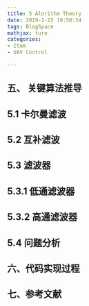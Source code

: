 ```yaml
---
title: 5 Alorithm Theory
date: 2019-1-15 19:50:34  
tags: BlogSpace 
mathjax: ture
categories:  
- Item
- UAV Control  

---
```



五、 关键算法推导
---

5.1 卡尔曼滤波
---

5.2 互补滤波
---

5.3 滤波器
--
5.3.1 低通滤波器
---
5.3.2 高通滤波器
---

5.4 问题分析
---


六、代码实现过程
---

七、参考文献
---